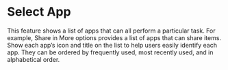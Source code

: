 # Select App

This feature shows a list of apps that can all perform a particular task. For example, Share in More options provides a list of apps that can share items. Show each app’s icon and title on the list to help users easily identify each app. They can be ordered by frequently used, most recently used, and in alphabetical order.
